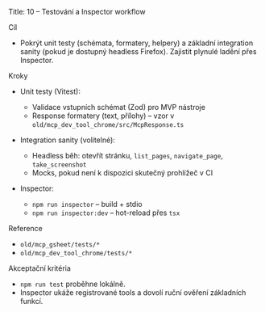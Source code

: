 Title: 10 – Testování a Inspector workflow

Cíl

- Pokrýt unit testy (schémata, formatery, helpery) a základní integration sanity (pokud je dostupný headless Firefox). Zajistit plynulé ladění přes Inspector.

Kroky

- Unit testy (Vitest):
  - Validace vstupních schémat (Zod) pro MVP nástroje
  - Response formatery (text, přílohy) – vzor v `old/mcp_dev_tool_chrome/src/McpResponse.ts`

- Integration sanity (volitelné):
  - Headless běh: otevřít stránku, `list_pages`, `navigate_page`, `take_screenshot`
  - Mocks, pokud není k dispozici skutečný prohlížeč v CI

- Inspector: 
  - `npm run inspector` – build + stdio
  - `npm run inspector:dev` – hot-reload přes `tsx`

Reference

- `old/mcp_gsheet/tests/*`
- `old/mcp_dev_tool_chrome/tests/*`

Akceptační kritéria

- `npm run test` proběhne lokálně.
- Inspector ukáže registrované tools a dovolí ruční ověření základních funkcí.

